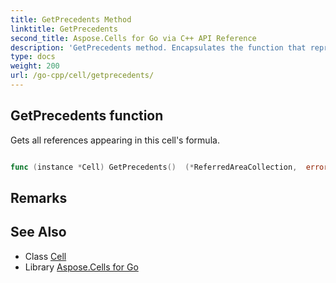 ```yaml
---
title: GetPrecedents Method 
linktitle: GetPrecedents
second_title: Aspose.Cells for Go via C++ API Reference
description: 'GetPrecedents method. Encapsulates the function that represents getprecedents in Go.'
type: docs
weight: 200
url: /go-cpp/cell/getprecedents/
---
```


## GetPrecedents function

Gets all references appearing in this cell's formula.

```go

func (instance *Cell) GetPrecedents()  (*ReferredAreaCollection,  error) 

```

## Remarks


## See Also

* Class [Cell](../)
* Library [Aspose.Cells for Go](../../)
